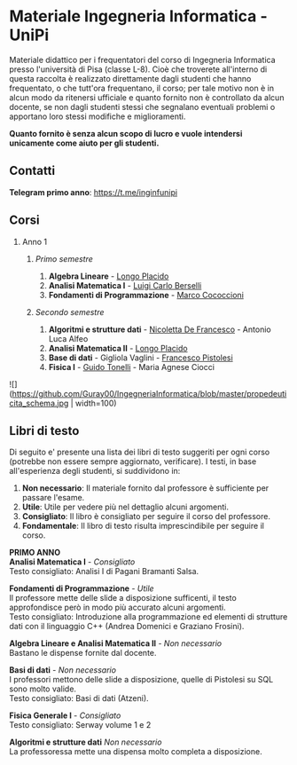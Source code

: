 # Materiale Ingegneria Informatica - UniPi

Materiale didattico per i frequentatori del corso di Ingegneria Informatica presso l'università di Pisa (classe L-8). Cioè che troverete all'interno di questa raccolta è realizzato direttamente dagli studenti che hanno frequentato, o che tutt'ora frequentano, il corso; per tale motivo non è in alcun modo da ritenersi ufficiale e quanto fornito non è controllato da alcun docente, se non dagli studenti stessi che segnalano eventuali problemi o apportano loro stessi modifiche e miglioramenti.

**Quanto fornito è senza alcun scopo di lucro e vuole intendersi unicamente come aiuto per gli studenti.**



## Contatti

**Telegram primo anno**: https://t.me/inginfunipi


## Corsi
1. Anno 1
      1. _Primo semestre_
         1. **Algebra Lineare** - [Longo Placido](http://pagine.dm.unipi.it/alan/)
         1. **Analisi Matematica I** - [Luigi Carlo Berselli](http://pagine.dm.unipi.it/berselli/dida/maindida.html)
         1. **Fondamenti di Programmazione** - [Marco Cococcioni](http://www.iet.unipi.it/m.cococcioni/)
         
      1. _Secondo semestre_
         1. **Algoritmi e strutture dati** - [Nicoletta De Francesco](http://www.iet.unipi.it/n.defrancesco/) - Antonio Luca Alfeo
         1. **Analisi Matematica II** - [Longo Placido](http://pagine.dm.unipi.it/alan/)
         1. **Base di dati** - Gigliola Vaglini - [Francesco Pistolesi](http://www.iet.unipi.it/f.pistolesi/teaching.html)
         1. **Fisica I** - [Guido Tonelli](http://www2.ing.unipi.it/~a004898/) - Maria Agnese Ciocci

![](https://github.com/Guray00/IngegneriaInformatica/blob/master/propedeuticita_schema.jpg | width=100)

## Libri di testo
Di seguito e' presente una lista dei libri di testo suggeriti per ogni corso (potrebbe non essere sempre aggiornato, verificare).
I testi, in base all'esperienza degli studenti, si suddividono in:

1) **Non necessario**: Il materiale fornito dal professore è sufficiente per passare l'esame.
2) **Utile**: Utile per vedere più nel dettaglio alcuni argomenti.
3) **Consigliato**: Il libro è consigliato per seguire il corso del professore.
4) **Fondamentale**: Il libro di testo risulta imprescindibile per seguire il corso.

**PRIMO ANNO**  
**Analisi Matematica I** - _Consigliato_  
Testo consigliato: Analisi I di Pagani Bramanti Salsa.  

**Fondamenti di Programmazione** - _Utile_  
Il professore mette delle slide a disposizione sufficenti, il testo approfondisce però in modo più accurato alcuni argomenti.  
Testo consigliato: Introduzione alla programmazione ed elementi di strutture dati con il linguaggio C++ (Andrea Domenici e Graziano Frosini).

**Algebra Lineare e Analisi Matematica II** - _Non necessario_    
Bastano le dispense fornite dal docente. 

**Basi di dati** - _Non necessario_  
I professori mettono delle slide a disposizione, quelle di Pistolesi su SQL sono molto valide.  
Testo consigliato: Basi di dati (Atzeni).   

**Fisica Generale I** - _Consigliato_    
Testo consigliato: Serway volume 1 e 2          
      
**Algoritmi e strutture dati** _Non necessario_    
La professoressa mette una dispensa molto completa a disposizione.      
      
 


